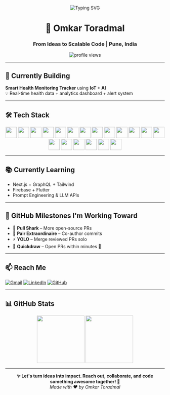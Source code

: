 <!-- HEADER WITH GOLDEN THEME -->
<p align="center">
  <img src="https://readme-typing-svg.demolab.com?font=Fira+Code&weight=500&size=24&pause=1000&color=FFD700&center=true&vCenter=true&width=435&lines=Hi+%F0%9F%91%8B%2C+I'm+Omkar+Toradmal;Full+Stack+Developer+%7C+AI+Explorer;Open+Source+Contributor+%7C+Tech+Enthusiast" alt="Typing SVG" />
</p>

<h1 align="center">👑 Omkar Toradmal</h1>
<h3 align="center">From Ideas to Scalable Code | Pune, India</h3>

<p align="center">
  <img src="https://komarev.com/ghpvc/?username=omkartoradmal&label=Profile%20views&color=FFD700&style=flat" alt="profile views"/>
</p>

---

## 🚧 Currently Building

**Smart Health Monitoring Tracker** using **IoT + AI**  
💡 Real-time health data + analytics dashboard + alert system

---

## 🛠️ Tech Stack

<p align="center">
  <img src="https://cdn.jsdelivr.net/gh/devicons/devicon/icons/c/c-original.svg" height="35"/>
  <img src="https://cdn.jsdelivr.net/gh/devicons/devicon/icons/cplusplus/cplusplus-original.svg" height="35"/>
  <img src="https://cdn.jsdelivr.net/gh/devicons/devicon/icons/css3/css3-original.svg" height="35"/>
  <img src="https://cdn.jsdelivr.net/gh/devicons/devicon/icons/express/express-original.svg" height="35"/>
  <img src="https://cdn.jsdelivr.net/gh/devicons/devicon/icons/figma/figma-original.svg" height="35"/>
  <img src="https://cdn.jsdelivr.net/gh/devicons/devicon/icons/firebase/firebase-plain.svg" height="35"/>
  <img src="https://cdn.jsdelivr.net/gh/devicons/devicon/icons/flutter/flutter-original.svg" height="35"/>
  <img src="https://cdn.jsdelivr.net/gh/devicons/devicon/icons/graphql/graphql-plain.svg" height="35"/>
  <img src="https://cdn.jsdelivr.net/gh/devicons/devicon/icons/html5/html5-original.svg" height="35"/>
  <img src="https://cdn.jsdelivr.net/gh/devicons/devicon/icons/javascript/javascript-original.svg" height="35"/>
  <img src="https://cdn.jsdelivr.net/gh/devicons/devicon/icons/mongodb/mongodb-original.svg" height="35"/>
  <img src="https://cdn.jsdelivr.net/gh/devicons/devicon/icons/mysql/mysql-original.svg" height="35"/>
  <img src="https://cdn.jsdelivr.net/gh/devicons/devicon/icons/nextjs/nextjs-original.svg" height="35"/>
  <img src="https://cdn.jsdelivr.net/gh/devicons/devicon/icons/nodejs/nodejs-original.svg" height="35"/>
  <img src="https://cdn.jsdelivr.net/gh/devicons/devicon/icons/php/php-original.svg" height="35"/>
  <img src="https://cdn.jsdelivr.net/gh/devicons/devicon/icons/postgresql/postgresql-original.svg" height="35"/>
  <img src="https://cdn.jsdelivr.net/gh/devicons/devicon/icons/python/python-original.svg" height="35"/>
  <img src="https://cdn.jsdelivr.net/gh/devicons/devicon/icons/react/react-original.svg" height="35"/>
  <img src="https://cdn.jsdelivr.net/gh/devicons/devicon/icons/sqlite/sqlite-original.svg" height="35"/>
</p>

---

## 📚 Currently Learning

- Next.js + GraphQL + Tailwind  
- Firebase + Flutter  
- Prompt Engineering & LLM APIs

---

## 🎯 GitHub Milestones I'm Working Toward

- 🦈 **Pull Shark** – More open-source PRs  
- 🤝 **Pair Extraordinaire** – Co-author commits  
- ⚡ **YOLO** – Merge reviewed PRs solo  
- 🧠 **Quickdraw** – Open PRs within minutes 🚀

---

## 📫 Reach Me

[![Gmail](https://img.shields.io/badge/Gmail-EA4335?style=for-the-badge&logo=gmail&logoColor=white)](mailto:omkartoradmal65@gmail.com)
[![LinkedIn](https://img.shields.io/badge/LinkedIn-FFD700?style=for-the-badge&logo=linkedin&logoColor=black)](https://www.linkedin.com/in/omkar-toradmal-878415265/)
[![GitHub](https://img.shields.io/badge/GitHub-FFD700?style=for-the-badge&logo=github&logoColor=black)](https://github.com/omkartoradmal)

---

## 📊 GitHub Stats

<p align="center">
  <img src="https://github-readme-stats.vercel.app/api?username=omkartoradmal&show_icons=true&theme=gruvbox&icon_color=FFD700&title_color=FFD700" height="150"/>
  <img src="https://github-readme-stats.vercel.app/api/top-langs/?username=omkartoradmal&layout=compact&theme=gruvbox&title_color=FFD700" height="150"/>
</p>

---

<!-- ✨ FOOTER WITH MOTIVATION -->
<p align="center">
  <b>✨ Let's turn ideas into impact. Reach out, collaborate, and code something awesome together! 🚀</b><br/>
  <i>Made with ❤️ by Omkar Toradmal</i>
</p>

